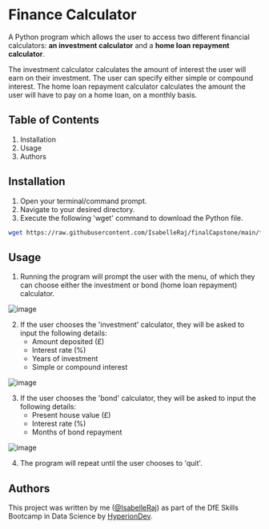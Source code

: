 # Finance Calculator
A Python program which allows the user to access two different financial calculators: **an investment calculator** and a **home loan repayment calculator**.

The investment calculator calculates the amount of interest the user will earn on their investment. The user can specify either simple or compound interest. The home loan repayment calculator calculates the amount the user will have to pay on a home loan, on a monthly basis.

## Table of Contents
1. Installation
2. Usage
3. Authors

## Installation
1. Open your terminal/command prompt.
2. Navigate to your desired directory.
3. Execute the following 'wget' command to download the Python file.
   
```bash
wget https://raw.githubusercontent.com/IsabelleRaj/finalCapstone/main/finance_calculator_capstone.py
```

## Usage
1. Running the program will prompt the user with the menu, of which they can choose either the investment or bond (home loan repayment) calculator.
   
![image](https://github.com/IsabelleRaj/finalCapstone/assets/119440782/2d62cae7-cf1a-4b44-9f9b-0c0635b8b5bc)

2. If the user chooses the 'investment' calculator, they will be asked to input the following details:
   - Amount deposited (£)
   - Interest rate (%)
   - Years of investment
   - Simple or compound interest
   
![image](https://github.com/IsabelleRaj/finalCapstone/assets/119440782/ccd7618c-d253-46c3-8a8b-10b2963b4806)

3. If the user chooses the 'bond' calculator, they will be asked to input the following details:
   - Present house value (£)
   - Interest rate (%)
   - Months of bond repayment
   
![image](https://github.com/IsabelleRaj/finalCapstone/assets/119440782/186d5edc-0fbd-4d6f-be64-6b80f803c34c)

4. The program will repeat until the user chooses to 'quit'. 

## Authors
This project was written by me ([@IsabelleRaj](https://github.com/IsabelleRaj)) as part of the DfE Skills Bootcamp in Data Science by [HyperionDev](https://www.hyperiondev.com/).
